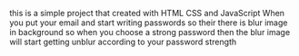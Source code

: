 this is a simple project that created with HTML CSS and JavaScript 
When you put your email and start writing passwords 
so their there is blur image in background 
so when you choose a strong password then the blur image will start getting unblur
according to your password strength 